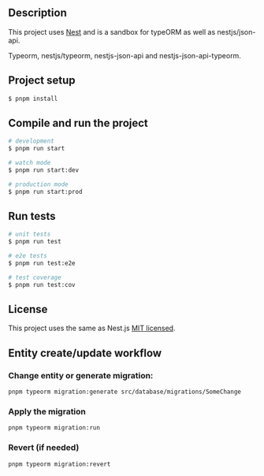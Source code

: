 ## Description

This project uses [Nest](https://github.com/nestjs/nest) and is a sandbox for typeORM as well as nestjs/json-api.

Typeorm, nestjs/typeorm, nestjs-json-api and nestjs-json-api-typeorm.

## Project setup

```bash
$ pnpm install
```

## Compile and run the project

```bash
# development
$ pnpm run start

# watch mode
$ pnpm run start:dev

# production mode
$ pnpm run start:prod
```

## Run tests

```bash
# unit tests
$ pnpm run test

# e2e tests
$ pnpm run test:e2e

# test coverage
$ pnpm run test:cov
```

## License

This project uses the same as Nest.js [MIT licensed](https://github.com/nestjs/nest/blob/master/LICENSE).


## Entity create/update workflow

### Change entity or generate migration:

```
pnpm typeorm migration:generate src/database/migrations/SomeChange
```

### Apply the migration

```
pnpm typeorm migration:run
```

### Revert (if needed)

```
pnpm typeorm migration:revert
```
